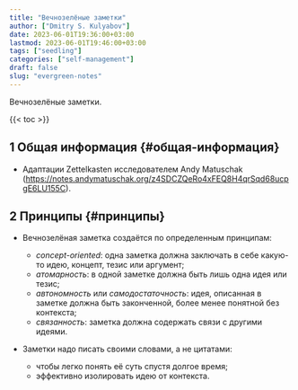 ```yaml
---
title: "Вечнозелёные заметки"
author: ["Dmitry S. Kulyabov"]
date: 2023-06-01T19:36:00+03:00
lastmod: 2023-06-01T19:46:00+03:00
tags: ["seedling"]
categories: ["self-management"]
draft: false
slug: "evergreen-notes"
---
```


Вечнозелёные заметки.

<!--more-->

{{< toc >}}


## <span class="section-num">1</span> Общая информация {#общая-информация}

-   Адаптации Zettelkasten исследователем Andy Matuschak (<https://notes.andymatuschak.org/z4SDCZQeRo4xFEQ8H4qrSqd68ucpgE6LU155C>).


## <span class="section-num">2</span> Принципы {#принципы}

-   Вечнозелёная заметка создаётся по определенным принципам:
    -   _concept-oriented_: одна заметка должна заключать в себе какую-то идею, концепт, тезис или аргумент;
    -   _атомарность_:  в одной заметке должна быть лишь одна идея или тезис;
    -   _автономность_ или _самодостаточность_: идея, описанная в заметке должна быть законченной, более менее понятной без контекста;
    -   _связанность_: заметка должна содержать связи с другими идеями.

-   Заметки надо писать своими словами, а не цитатами:
    -   чтобы легко понять её суть спустя долгое время;
    -   эффективно изолировать идею от контекста.
